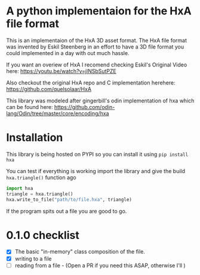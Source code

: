 # A python implementaion for the HxA file format
This is an implementaion of the HxA 3D asset format.
The HxA file format was invented by Eskil Steenberg
in an effort to have a 3D file format you could 
implemented in a day with out much hassle.

If you want an overiew of HxA I recomend checking Eskil's Original
Video here: 
https://youtu.be/watch?v=jlNSbSutPZE

Also checkout the original HxA repo and C implementation herehere:
https://github.com/quelsolaar/HxA

This library was modeled after gingerbill's odin implementation of hxa which can be found here:
https://github.com/odin-lang/Odin/tree/master/core/encoding/hxa

# Installation
This library is being hosted on PYPI so you can install it using `pip install hxa`

You can test if everything is working import the library and give the build `hxa.triangle()` function ago

```python
import hxa
triangle = hxa.triangle()
hxa.write_to_file("path/to/file.hxa", triangle)
```

If the program spits out a file you are good to go.

# 0.1.0 checklist
- [x] The basic "in-memory" class composition of the file.
- [x] writing to a file
- [ ] reading from a file - (Open a PR if you need this ASAP, otherwise I'll )